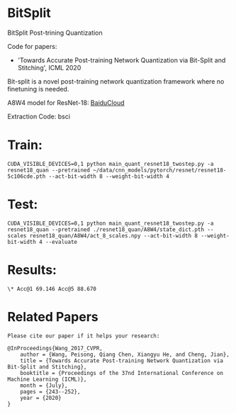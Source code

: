# BitSplit
BitSplit Post-trining Quantization

Code for papers:
* 'Towards Accurate Post-training Network Quantization via Bit-Split and Stitching', ICML 2020

Bit-split is a novel post-training network quantization framework where no finetuning is needed. 

A8W4 model for ResNet-18:
[BaiduCloud](https://pan.baidu.com/s/1vIrK7nIuMWZ2CkJ5jUpGWw)

Extraction Code: bsci

# Train:
    CUDA_VISIBLE_DEVICES=0,1 python main_quant_resnet18_twostep.py -a resnet18_quan --pretrained ~/data/cnn_models/pytorch/resnet/resnet18-5c106cde.pth --act-bit-width 8 --weight-bit-width 4

# Test:
    CUDA_VISIBLE_DEVICES=0,1 python main_quant_resnet18_twostep.py -a resnet18_quan --pretrained ./resnet18_quan/A8W4/state_dict.pth --scales resnet18_quan/A8W4/act_8_scales.npy --act-bit-width 8 --weight-bit-width 4 --evaluate 


# Results:

    \* Acc@1 69.146 Acc@5 88.670

# Related Papers

    Please cite our paper if it helps your research:

    @InProceedings{Wang_2017_CVPR,
        author = {Wang, Peisong, Qiang Chen, Xiangyu He, and Cheng, Jian},
        title = {Towards Accurate Post-training Network Quantization via Bit-Split and Stitching},
        booktitle = {Proceedings of the 37nd International Conference on Machine Learning (ICML)},
        month = {July},
        pages = {243--252},
        year = {2020}
    } 
